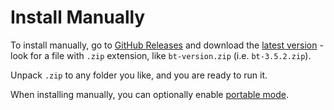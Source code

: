 # Install Manually

To install manually, go to [GitHub Releases](https://github.com/aloneguid/bt/releases) and download the [latest version](https://github.com/aloneguid/bt/releases/latest) - look for a file with `.zip` extension, like `bt-version.zip` (i.e. `bt-3.5.2.zip`).

Unpack `.zip` to any folder you like, and you are ready to run it.

<tip>
When installing manually, you can optionally enable <a href="portable-mode.md">portable mode</a>.
</tip>